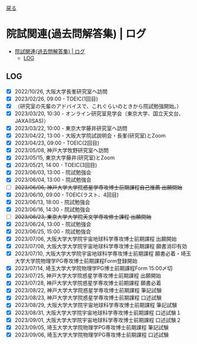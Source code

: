 [戻る](../)

# 院試関連(過去問解答集) | ログ

- [院試関連(過去問解答集) | ログ](#院試関連過去問解答集--ログ)
  - [LOG](#log)


## LOG

- [x] 2022/10/26, 大阪大学長峯研究室へ訪問
- [x] 2023/02/26, 09:00 - TOEIC(1回目)
- [x] （研究室の先輩のアドバイスで、これぐらいのときから院試勉強開始。）
- [x] 2023/03/20, 10:30 - オンライン研究室見学会（東京大学、国立天文台、JAXA(ISAS)）
- [x] 2023/03/22, 10:00 - 東京大学藤井研究室へ訪問
- [x] 2023/04/22, 13:00 - 大阪大学院試説明会・長峯(研究室)とZoom
- [x] 2023/04/23, 09:00 - TOEIC(2回目)
- [x] 2023/05/08, 神戸大学牧野研究室へ訪問
- [x] 2023/05/15, 東京大学藤井(研究室)とZoom
- [x] 2023/05/21, 14:00 - TOEIC(3回目)
- [x] 2023/06/03, 13:00 - 院試勉強会
- [x] 2023/06/04, 13:00 - 院試勉強会
- [ ] ~~2023/06/06, 神戸大学大学院惑星学専攻博士前期課程自己推薦 出願開始~~
- [x] 2023/06/10, 09:00 - TOEIC(ラスト、4回目)
- [x] 2023/06/13, 18:00 - 院試勉強会
- [x] 2023/06/16, 14:30 - 院試勉強会
- [ ] ~~2023/06/23, 東京大学大学院天文学専攻修士課程 出願開始~~
- [x] 2023/06/24, 13:00 - 院試勉強会
- [x] 2023/06/25, 15:00 - 院試勉強会
- [x] 2023/07/06, 大阪大学大学院宇宙地球科学専攻博士前期課程 出願開始
- [x] 2023/07/08, 大阪大学大学院宇宙地球科学専攻博士前期課程 願書消印有効
- [x] 2023/07/10, 大阪大学大学院宇宙地球科学専攻博士前期課程 願書必着・埼玉大学大学院物理学PG専攻博士前期課程Form登録開始
- [x] 2023/07/14, 埼玉大学大学院物理学PG博士前期課程Form 15:00〆切
- [x] 2023/07/25, 神戸大学大学院惑星学専攻博士前期課程 出願開始
- [x] 2023/07/28, 神戸大学大学院惑星学専攻博士前期課程 願書必着
- [x] 2023/08/22, 神戸大学大学院惑星学専攻博士前期課程 筆記試験
- [x] 2023/08/23, 神戸大学大学院惑星学専攻博士前期課程 口述試験
- [x] 2023/08/29, 大阪大学大学院宇宙地球科学専攻博士前期課程 筆記試験
- [x] 2023/08/31, 大阪大学大学院宇宙地球科学専攻博士前期課程 口述試験１
- [x] 2023/09/01, 大阪大学大学院宇宙地球科学専攻博士前期課程 口述試験２
- [x] 2023/09/05, 埼玉大学大学院物理学PG専攻博士前期課程 筆記試験
- [x] 2023/09/06, 埼玉大学大学院物理学PG専攻博士前期課程 口述試験
